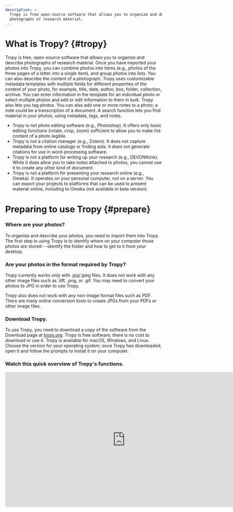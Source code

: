 ```yaml
---
description: >-
  Tropy is free open-source software that allows you to organize and describe
  photographs of research material.
---
```


# What is Tropy? {#tropy}

Tropy is free, open-source software that allows you to organize and describe photographs of research material. Once you have imported your photos into Tropy, you can combine photos into items \(e.g., photos of the three pages of a letter into a single item\), and group photos into lists. You can also describe the content of a photograph. Tropy uses customizable metadata templates with multiple fields for different properties of the content of your photo, for example, title, date, author, box, folder, collection, archive. You can enter information in the template for an individual photo or select multiple photos and add or edit information to them in bulk. Tropy also lets you tag photos. You can also add one or more notes to a photo; a note could be a transcription of a document. A search function lets you find material in your photos, using metadata, tags, and notes.

* Tropy is not photo editing software \(e.g., Photoshop\). It offers only basic editing functions \(rotate, crop, zoom\) sufficient to allow you to make the content of a photo legible. 
* Tropy is not a citation manager \(e.g., Zotero\). It does not capture metadata from online catalogs or finding aids. It does not generate citations for use in word-processing software.
* Tropy is not a platform for writing up your research \(e.g., DEVONthink\). While it does allow you to take notes attached to photos, you cannot use it to create any other kind of document.
* Tropy is not a platform for presenting your research online \(e.g., Omeka\). It operates on your personal computer, not on a server. You can export your projects to platforms that can be used to present material online, including to Omeka \(not available in beta version\).

# Preparing to use Tropy {#prepare}

### Where are your photos?

To organize and describe your photos, you need to import them into Tropy. The first step in using Tropy is to identify where on your computer those photos are stored---identify the folder and how to get to it from your desktop.

### Are your photos in the format required by Tropy?

Tropy currently works only with .jpg/.jpeg files. It does not work with any other image files such as .tiff, .png, or .gif. You may need to convert your photos to JPG in order to use Tropy.

Tropy also does not work with any non-image format files such as PDF. There are many online conversion tools to create JPGs from your PDFs or other image files.

### Download Tropy.

To use Tropy, you need to download a copy of the software from the Download page at [tropy.org](https://tropy.org/). Tropy is free software; there is no cost to download or use it. Tropy is available for macOS, Windows, and Linux. Choose the version for your operating system; once Tropy has downloaded, open it and follow the prompts to install it on your computer.

### Watch this quick overview of Tropy's functions.

<div class="video-responsive">
  <iframe src="https://player.vimeo.com/video/239557418" width="770" height="433" frameborder="0"></iframe>
</div>

